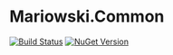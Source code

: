 # Mariowski.Common
[![Build Status](https://travis-ci.org/Xandev/Mariowski.Common.svg?branch=master)](https://travis-ci.org/Xandev/Mariowski.Common)
[![NuGet Version](https://badge.fury.io/nu/Mariowski.Common.svg)](https://badge.fury.io/nu/Mariowski.Common)